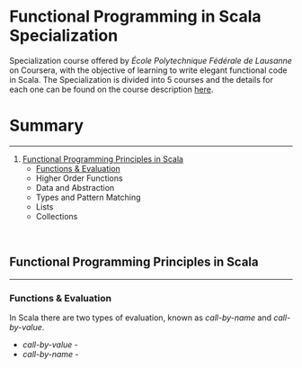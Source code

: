 # Functional Programming in Scala Specialization

Specialization course offered by _École Polytechnique Fédérale de Lausanne_ on Coursera, with the objective of learning to write elegant functional code in Scala. The Specialization is divided into 5 courses and the details for each one can be found on the course description [here](https://www.coursera.org/specializations/scala).



# Summary

---

1. [Functional Programming Principles in Scala](#functional-programming-principles-in-scala)
   * [Functions & Evaluation](#functions--evaluation)
   * Higher Order Functions
   * Data and Abstraction
   * Types and Pattern Matching
   * Lists
   * Collections


<br>

## Functional Programming Principles in Scala

---
### Functions & Evaluation

In Scala there are two types of evaluation, known as *call-by-name* and *call-by-value*.
* *call-by-value* -
* *call-by-name*  - 


